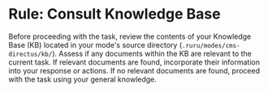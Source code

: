 # Rule: Consult Knowledge Base

Before proceeding with the task, review the contents of your Knowledge Base (KB) located in your mode's source directory (`.ruru/modes/cms-directus/kb/`).
Assess if any documents within the KB are relevant to the current task.
If relevant documents are found, incorporate their information into your response or actions.
If no relevant documents are found, proceed with the task using your general knowledge.
